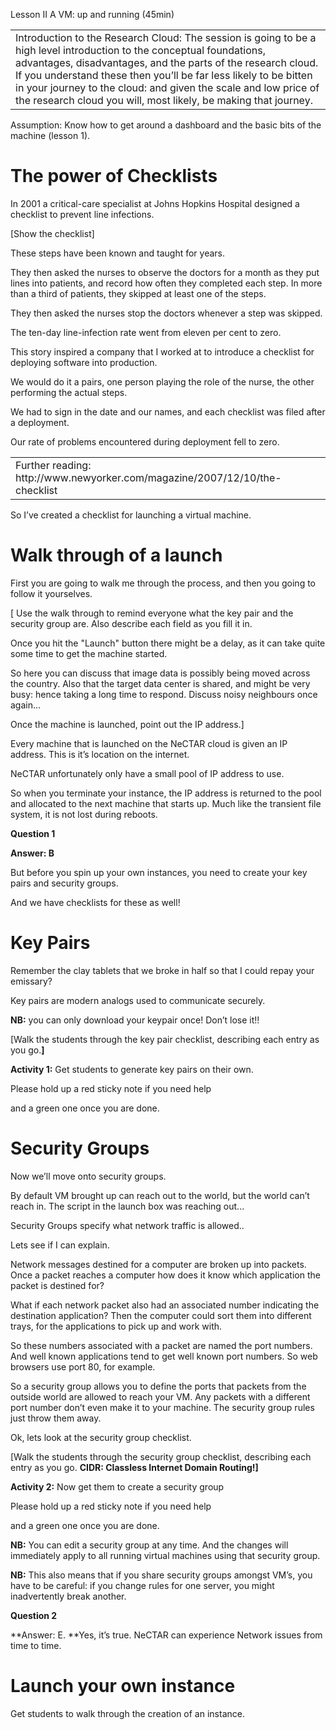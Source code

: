Lesson II A VM: up and running (45min)

<table>
 <tr>
 <td>Introduction to the Research Cloud: The session is going to be a high level introduction to the conceptual foundations, advantages, disadvantages, and the parts of the research cloud. If you understand these then you’ll be far less likely to be bitten in your journey to the cloud: and given the scale and low price of the research cloud you will, most likely, be making that journey.</td>
 </tr>
</table>


Assumption: Know how to get around a dashboard and the basic bits of the machine (lesson 1).

# The power of Checklists

In 2001 a critical-care specialist at Johns Hopkins Hospital designed a checklist to prevent line infections. 

[Show the checklist]

These steps have been known and taught for years. 

They then asked the nurses to observe the doctors for a month as they put lines into patients, and record how often they completed each step. In more than a third of patients, they skipped at least one of the steps.

They then asked the nurses stop the doctors whenever a step was skipped.

The ten-day line-infection rate went from eleven per cent to zero. 

This story inspired a company that I worked at to introduce a checklist for deploying software into production.

We would do it a pairs, one person playing the role of the nurse, the other performing the actual steps.

We had to sign in the date and our names, and each checklist was filed after a deployment.

Our rate of problems encountered during deployment fell to zero.

<table>
 <tr>
 <td>Further reading: http://www.newyorker.com/magazine/2007/12/10/the-checklist</td>
 </tr>
</table>


So I’ve created a checklist for launching a virtual machine.

# Walk through of a launch

First you are going to walk me through the process, and then you going to follow it yourselves.

[ Use the walk through to remind everyone what the key pair and the security group are. Also describe each field as you fill it in.

Once you hit the "Launch" button there might be a delay, as it can take quite some time to get the machine started.

So here you can discuss that image data is possibly being moved across the country. Also that the target data center is shared, and might be very busy: hence taking a long time to respond. Discuss noisy neighbours once again…

Once the machine is launched, point out the IP address.]

Every machine that is launched on the NeCTAR cloud is given an IP address. This is it’s location on the internet.

NeCTAR unfortunately only have a small pool of IP address to use.

So when you terminate your instance, the IP address is returned to the pool and allocated to the next machine that starts up. Much like the transient file system, it is not lost during reboots.

**Question 1**

**Answer: B**

But before you spin up your own instances, you need to create your key pairs and security groups. 

And we have checklists for these as well!

# Key Pairs

Remember the clay tablets that we broke in half so that I could repay your emissary?

Key pairs are modern analogs used to communicate securely.

**NB:** you can only download your keypair once! Don’t lose it!!

[Walk the students through the key pair checklist, describing each entry as you go.**]**

**Activity 1:** Get students to generate key pairs on their own.

Please hold up a red sticky note if you need help

and a green one once you are done.

# Security Groups

Now we’ll move onto security groups.

By default VM brought up can reach out to the world, but the world can’t reach in. The script in the launch box was reaching out...

Security Groups specify what network traffic is allowed..

Lets see if I can explain.

Network messages destined for a computer are broken up into packets. Once a packet reaches a computer how does it know which application the packet is destined for? 

What if each network packet also had an associated number indicating the destination application? Then the computer could sort them into different trays, for the applications to pick up and work with. 

So these numbers associated with a packet are named the port numbers. And well known applications tend to get well known port numbers. So web browsers use port 80, for example.

So a security group allows you to define the ports that packets from the outside world are allowed to reach your VM. Any packets with a different port number don’t even make it to your machine. The security group rules just throw them away.

Ok, lets look at the security group checklist.

[Walk the students through the security group checklist, describing each entry as you go. **CIDR: Classless Internet Domain Routing!]**

**Activity 2:** Now get them to create a security group 

Please hold up a red sticky note if you need help

and a green one once you are done.

**NB:** You can edit a security group at any time.  And the changes will immediately apply to all running virtual machines using that security group.

**NB:** This also means that if you share security groups amongst VM’s, you have to be careful: if you change rules for one server, you might inadvertently break another. 

**Question 2**

**Answer: E. **Yes, it’s true. NeCTAR can experience Network issues from time to time. 

# Launch your own instance

Get students to walk through the creation of an instance.

